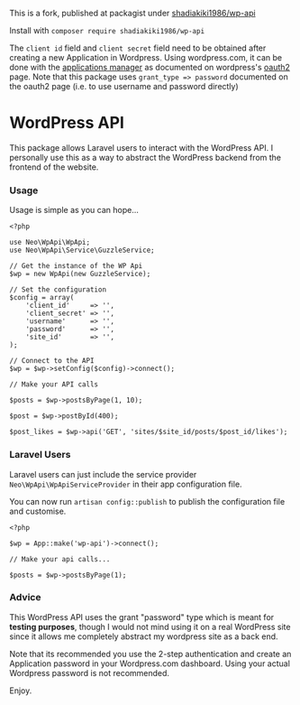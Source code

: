 This is a fork, published at packagist under [shadiakiki1986/wp-api](https://packagist.org/packages/shadiakiki1986/wp-api)

Install with `composer require shadiakiki1986/wp-api`

The `client id` field and `client secret` field need to be obtained after creating a new Application in Wordpress.
Using wordpress.com, it can be done with the [applications manager](https://developer.wordpress.com/apps/) as documented on wordpress's [oauth2](https://developer.wordpress.com/docs/oauth2/) page.
Note that this package uses `grant_type => password` documented on the oauth2 page (i.e. to use username and password directly)

# WordPress API

This package allows Laravel users to interact with the WordPress API. I personally use this as a way to abstract the WordPress backend from the frontend of the website.

### Usage

Usage is simple as you can hope...

	<?php

	use Neo\WpApi\WpApi;
	use Neo\WpApi\Service\GuzzleService;

	// Get the instance of the WP Api
    $wp = new WpApi(new GuzzleService);

    // Set the configuration
    $config = array(
    	'client_id' 	=> '',
    	'client_secret' => '',
    	'username' 		=> '',
    	'password' 		=> '',
    	'site_id'		=> '',
    );

    // Connect to the API
    $wp = $wp->setConfig($config)->connect();

    // Make your API calls

    $posts = $wp->postsByPage(1, 10);

    $post = $wp->postById(400);

    $post_likes = $wp->api('GET', 'sites/$site_id/posts/$post_id/likes');

### Laravel Users

Laravel users can just include the service provider `Neo\WpApi\WpApiServiceProvider` in their app configuration file.

You can now run `artisan config::publish` to publish the configuration file and customise.

	<?php

	$wp = App::make('wp-api')->connect();

	// Make your api calls...

	$posts = $wp->postsByPage(1);

### Advice

This WordPress API uses the grant "password" type which is meant for **testing purposes**, though I would not mind using it on a real WordPress site since it allows me completely abstract my wordpress site as a back end.

Note that its recommended you use the 2-step authentication and create an Application password in your Wordpress.com dashboard. Using your actual Wordpress password is not recommended.

Enjoy.
